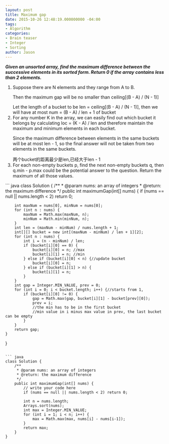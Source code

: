 ```yaml
---
layout: post
title: Maximum gap
date: 2015-10-26 12:48:19.000000000 -04:00
tags:
- Algorithm
categories:
- Brain teaser
- Integer
- Sorting
author: Jason
---
```

<p><strong><em>Given an unsorted array, find the maximum difference between the successive elements in its sorted form. Return 0 if the array contains less than 2 elements.</em></strong></p>


<ol>
<li>Suppose there are N elements and they range from A to B.</p>
Then the maximum gap will be no smaller than ceiling[(B - A) / (N - 1)]</p>
Let the length of a bucket to be len = ceiling[(B - A) / (N - 1)], then we will have at most num = (B - A) / len + 1 of bucket</li>
<li>For any number K in the array, we can easily find out which bucket it belongs by calculating loc = (K - A) / len and therefore maintain the maximum and minimum elements in each bucket.</p>
Since the maximum difference between elements in the same buckets will be at most len - 1, so the final answer will not be taken from two elements in the same buckets.</p>
两个bucket的距离最少是len,已经大于len - 1</li>
<li>For each non-empty buckets p, find the next non-empty buckets q, then q.min - p.max could be the potential answer to the question. Return the maximum of all those values.</li>
</ol>
``` java
class Solution {
    /**
     * @param nums: an array of integers
     * @return: the maximum difference
     */
    public int maximumGap(int[] nums) {
        if (nums == null || nums.length < 2) return 0;
        
        int maxNum = nums[0], minNum = nums[0];
        for (int n : nums) {
            maxNum = Math.max(maxNum, n);
            minNum = Math.min(minNum, n);
        }
        int len = (maxNum - minNum) / nums.length + 1;
        int[][] bucket = new int[(maxNum - minNum) / len + 1][2];
        for (int n : nums) {
            int i = (n - minNum) / len;
            if (bucket[i][0] == 0) {
                bucket[i][0] = n; //max
                bucket[i][1] = n; //min
            } else if (bucket[i][0] < n) {//update bucket
                bucket[i][0] = n;
            } else if (bucket[i][1] > n) {
                bucket[i][1] = n;
            }
        }
        int gap = Integer.MIN_VALUE, prev = 0;
        for (int i = 0; i < bucket.length; i++) {//starts from 1, 
            if (bucket[i][0] != 0) {
                gap = Math.max(gap, bucket[i][1] - bucket[prev][0]);
                prev = i;
                //the min has to be in the first bucket
                //min value in i minus max value in prev, the last bucket can be empty                
            }
        }
        return gap;
    }
}
```

``` java
class Solution {
    /**
     * @param nums: an array of integers
     * @return: the maximum difference
     */
    public int maximumGap(int[] nums) {
        // write your code here
        if (nums == null || nums.length < 2) return 0;
        
        int n = nums.length;
        Arrays.sort(nums);
        int max = Integer.MIN_VALUE;
        for (int i = 1; i < n; i++) {
            max = Math.max(max, nums[i] - nums[i-1]);
        }
        return max;
    }
}
```

